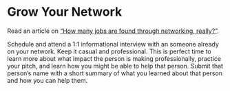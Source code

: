 # Grow Your Network

Read an article on [“How many jobs are found through networking, really?”][1].

Schedule and attend a 1:1 informational interview with an someone already on your network. Keep it casual and professional. This is perfect time to learn more about what impact the person is making professionally, practice your pitch, and learn how you might be able to help that person. Submit that person’s name with a short summary of what you learned about that person and how you can help them.

[1]: https://www.payscale.com/career-news/2017/04/many-jobs-found-networking
